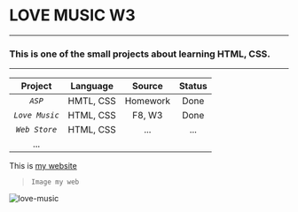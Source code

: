 # **LOVE MUSIC W3**

---

### This is one of the small projects about learning HTML, CSS.

---

| Project        | Language  | Source   | Status |
|:--------------:|:---------:|:--------:|:------:|
| *`ASP`*        | HMTL, CSS | Homework | Done   |
| *`Love Music`* | HTML, CSS | F8, W3   | Done   |
| *`Web Store`*  | HTML, CSS | ...      | ...    |
| ...            |           |          |        |

This is [my website](google.com)

> `Image my web`

<img src="https://user-images.githubusercontent.com/55221561/136008334-f51e1fed-2d57-4fd4-b543-2aef2ff554fc.PNG" title="" alt="love-music" data-align="center">


